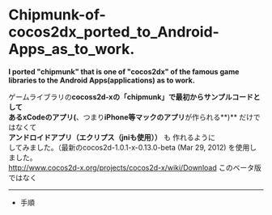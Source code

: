 Chipmunk-of-cocos2dx_ported_to_Android-Apps_as_to_work.
=============================
**I  ported    "chipmunk"   that is one of  "cocos2dx"  of the famous game libraries to the Android Apps(applications) as  to work.**
  
ゲームライブラリの**cocoss2d-xの「chipmunk」**で最初からサンプルコードとして  
ある**xCodeのアプリ(**、つまり**iPhone等マックのアプリ**が作られる**)** だけではなくて  
**アンドロイドアプリ（エクリプス（jniも使用））** も 作れるように   
してみました。（最新のcocos2d-1.0.1-x-0.13.0-beta (Mar 29, 2012) を使用しました。  
http://www.cocos2d-x.org/projects/cocos2d-x/wiki/Download このベータ版ではなく

***
* 手順